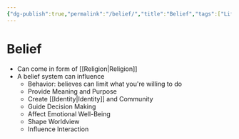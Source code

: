 ```yaml
---
{"dg-publish":true,"permalink":"/belief/","title":"Belief","tags":["Life"]}
---
```


# Belief
- Can come in form of [[Religion\|Religion]]
- A belief system can influence
	- Behavior: believes can limit what you're willing to do
	- Provide Meaning and Purpose
	- Create [[Identity\|Identity]] and Community
	- Guide Decision Making
	- Affect Emotional Well-Being
	- Shape Worldview
	- Influence Interaction